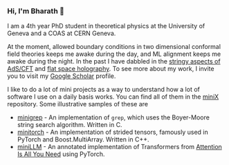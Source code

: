 ### Hi, I'm Bharath 👋

I am a 4th year PhD student in theoretical physics at the University of Geneva and a COAS at CERN Geneva. 

At the moment, allowed boundary conditions in two dimensional conformal field theories keeps me awake during the day, and ML alignment keeps me awake during the night. In the past I have dabbled in the [stringy aspects of AdS/CFT](https://arxiv.org/abs/2112.05115) and [flat space holography](https://arxiv.org/abs/2106.07649). To see more about my work, I invite you to visit my [Google Scholar](https://scholar.google.com/citations?user=8BDAnVAAAAAJ&hl=en) profile.

I like to do a lot of mini projects as a way to understand how a lot of software I use on a daily basis works. You can find all of them in the [miniX](https://github.com/bharathr98/minix) repository. Some illustrative samples of these are 
 - [minigrep](https://github.com/bharathr98/minigrep) - An implementation of `grep`, which uses the Boyer-Moore string search algorithm. Written in C.
 - [minitorch](https://github.com/bharathr98/minitorch) - An implementation of strided tensors, famously used in PyTorch and Boost.MultiArray. Written in C++.
 - [miniLLM](https://github.com/bharathr98/minillm) - An annotated implementation of Transformers from [Attention Is All You Need](https://arxiv.org/abs/1706.03762) using PyTorch.

<!--
**bharathr98/bharathr98** is a ✨ _special_ ✨ repository because its `README.md` (this file) appears on your GitHub profile.

Here are some ideas to get you started:

- 🔭 I’m currently working on ...
- 🌱 I’m currently learning ...
- 👯 I’m looking to collaborate on ...
- 🤔 I’m looking for help with ...
- 💬 Ask me about ...
- 📫 How to reach me: ...
- 😄 Pronouns: ...
- ⚡ Fun fact: ...
-->
